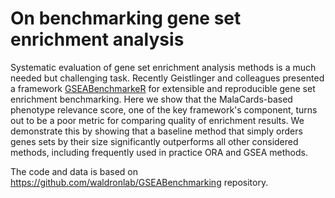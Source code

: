 # On benchmarking gene set enrichment analysis


Systematic evaluation of gene set enrichment analysis methods 
is a much needed but challenging task. 
Recently Geistlinger and colleagues presented a framework [GSEABenchmarkeR](https://bioconductor.org/packages/GSEABenchmarkeR) for extensible and reproducible gene set enrichment benchmarking. 
Here we show that the MalaCards-based phenotype relevance score,
one of the key framework's component,
turns out to be a poor metric for comparing quality of enrichment results.
We demonstrate this by showing that a baseline method that simply orders genes sets by their 
size significantly outperforms all other considered methods, including frequently used
in practice ORA and GSEA methods.

The code and data is based on https://github.com/waldronlab/GSEABenchmarking repository.
